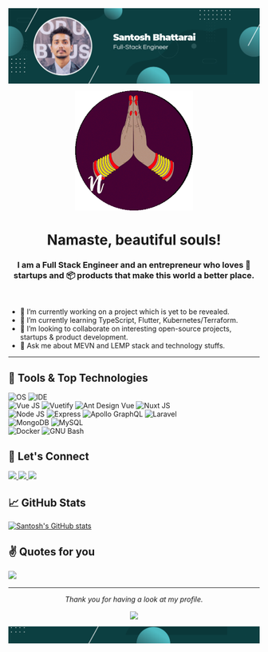 <img align="center" src="https://raw.githubusercontent.com/sbbullet/sbbullet/main/GitHub%20Banner.png" alt="GitHub Profile Banner"/>

<p align="center">
  <img src="https://raw.githubusercontent.com/sbbullet/sbbullet/main/namaste.gif" height="240" alt="Namaste Greeting" />
</p>

<h1 align="center">Namaste, beautiful souls!</h1>

<h3 align="center">I am a Full Stack Engineer and an entrepreneur who loves 🚀 startups and 📦 products that make this world a better place.</h3>
<br>

- 🔭 I’m currently working on a project which is yet to be revealed. 
- 🌱 I’m currently learning TypeScript, Flutter, Kubernetes/Terraform.
- 👯 I’m looking to collaborate on interesting open-source projects, startups & product development.
- 💬 Ask me about MEVN and LEMP stack and technology stuffs.

<hr>

## 🔧 Tools & Top Technologies
![OS](https://img.shields.io/badge/OS-Ubuntu-E95420?style=for-the-badge&logo=ubuntu)
![IDE](https://img.shields.io/badge/Code%20Editor-VS%20Code-007ACC?style=for-the-badge&logo=visualstudiocode)
<br>
![Vue JS](https://img.shields.io/badge/Frontend-VueJS-4FC08D?style=for-the-badge&logo=vuedotjs)
![Vuetify](https://img.shields.io/badge/Frontend-Vuetify-1867C0?style=for-the-badge&logo=vuetify)
![Ant Design Vue](https://img.shields.io/badge/Frontend-Ant%20Design%20Vue-0170FE?style=for-the-badge&logo=antdesign)
![Nuxt JS](https://img.shields.io/badge/Frontend-NuxtJS-00DC82?style=for-the-badge&logo=nuxtdotjs)
<br>
![Node JS](https://img.shields.io/badge/Backend-NodeJS-339933?style=for-the-badge&logo=nodedotjs)
![Express](https://img.shields.io/badge/Backend-Express-000000?style=for-the-badge&logo=express)
![Apollo GraphQL](https://img.shields.io/badge/Backend-Apollo%20GraphQL-311C87?style=for-the-badge&logo=apollographql)
![Laravel](https://img.shields.io/badge/Backend-Laravel-FF2D20?style=for-the-badge&logo=laravel&logoColor=white")
<br>
![MongoDB](https://img.shields.io/badge/Database-MongoDB-47A248?style=for-the-badge&logo=mongodb)
![MySQL](https://img.shields.io/badge/Database-MySQL-4479A1?style=for-the-badge&logo=mysql&logoColor=white")
<br>
![Docker](https://img.shields.io/badge/Tools-Docker-2496ED?style=for-the-badge&logo=docker)
![GNU Bash](https://img.shields.io/badge/Shell-Bash-4EAA25?style=for-the-badge&logo=gnubash)
<br>

## 🤝 Let's Connect
<a href="https://github.com/sbbullet" _target="blank">
  <img src="https://img.shields.io/badge/GitHub-181717?style=for-the-badge&logo=github" />
 </a>
 <a href="https://www.linkedin.com/in/santosh-bhattarai" _target="blank">
  <img src="https://img.shields.io/badge/LinkedIn-0A66C2?style=for-the-badge&logo=linkedin" />
 </a>
 <a href="https://twitter.com/SbBullet" _target="blank">
  <img src="https://img.shields.io/badge/Twitter-1DA1F2?style=for-the-badge&logo=twitter&logoColor=white" />
 </a>
 
 ## 📈 GitHub Stats
 [![Santosh's GitHub stats](https://github-readme-stats.vercel.app/api?username=sbbullet)](https://github.com/anuraghazra/github-readme-stats)
 
 ## ✌ Quotes for you
 <img src="https://github-readme-quotes.herokuapp.com/quote?theme=default&animation=default&layout=default&font=default" />
 
 
<hr>
<p align="center">
  <i>Thank you for having a look at my profile.</i>

  <p align="center">
     <img align="center" src="https://page-views.glitch.me/badge?page_id=sbbullet.sbbullet">
  </p>
</p>
 
 <p align="center">
    <img align="center" src="https://raw.githubusercontent.com/sbbullet/sbbullet/main/github_banner_footer.png">
 </p>
